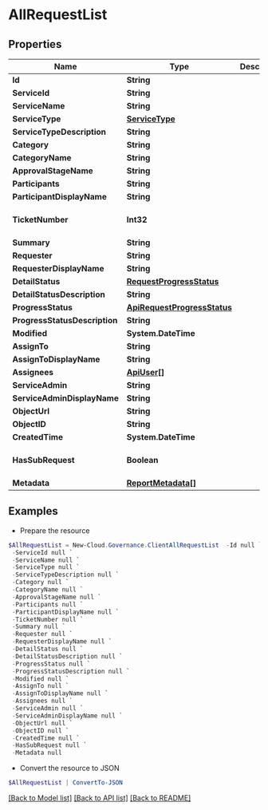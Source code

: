 # AllRequestList
## Properties

Name | Type | Description | Notes
------------ | ------------- | ------------- | -------------
**Id** | **String** |  | [optional] 
**ServiceId** | **String** |  | [optional] 
**ServiceName** | **String** |  | [optional] 
**ServiceType** | [**ServiceType**](ServiceType.md) |  | [optional] 
**ServiceTypeDescription** | **String** |  | [optional] 
**Category** | **String** |  | [optional] 
**CategoryName** | **String** |  | [optional] 
**ApprovalStageName** | **String** |  | [optional] 
**Participants** | **String** |  | [optional] 
**ParticipantDisplayName** | **String** |  | [optional] 
**TicketNumber** | **Int32** |  | [optional] [default to 0]
**Summary** | **String** |  | [optional] 
**Requester** | **String** |  | [optional] 
**RequesterDisplayName** | **String** |  | [optional] 
**DetailStatus** | [**RequestProgressStatus**](RequestProgressStatus.md) |  | [optional] 
**DetailStatusDescription** | **String** |  | [optional] 
**ProgressStatus** | [**ApiRequestProgressStatus**](ApiRequestProgressStatus.md) |  | [optional] 
**ProgressStatusDescription** | **String** |  | [optional] 
**Modified** | **System.DateTime** |  | [optional] 
**AssignTo** | **String** |  | [optional] 
**AssignToDisplayName** | **String** |  | [optional] 
**Assignees** | [**ApiUser[]**](ApiUser.md) |  | [optional] 
**ServiceAdmin** | **String** |  | [optional] 
**ServiceAdminDisplayName** | **String** |  | [optional] 
**ObjectUrl** | **String** |  | [optional] 
**ObjectID** | **String** |  | [optional] 
**CreatedTime** | **System.DateTime** |  | [optional] 
**HasSubRequest** | **Boolean** |  | [optional] [default to $false]
**Metadata** | [**ReportMetadata[]**](ReportMetadata.md) |  | [optional] 

## Examples

- Prepare the resource
```powershell
$AllRequestList = New-Cloud.Governance.ClientAllRequestList  -Id null `
 -ServiceId null `
 -ServiceName null `
 -ServiceType null `
 -ServiceTypeDescription null `
 -Category null `
 -CategoryName null `
 -ApprovalStageName null `
 -Participants null `
 -ParticipantDisplayName null `
 -TicketNumber null `
 -Summary null `
 -Requester null `
 -RequesterDisplayName null `
 -DetailStatus null `
 -DetailStatusDescription null `
 -ProgressStatus null `
 -ProgressStatusDescription null `
 -Modified null `
 -AssignTo null `
 -AssignToDisplayName null `
 -Assignees null `
 -ServiceAdmin null `
 -ServiceAdminDisplayName null `
 -ObjectUrl null `
 -ObjectID null `
 -CreatedTime null `
 -HasSubRequest null `
 -Metadata null
```

- Convert the resource to JSON
```powershell
$AllRequestList | ConvertTo-JSON
```

[[Back to Model list]](../README.md#documentation-for-models) [[Back to API list]](../README.md#documentation-for-api-endpoints) [[Back to README]](../README.md)

